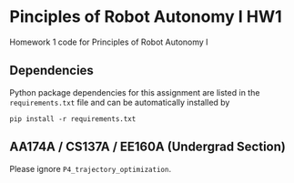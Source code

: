 # Pinciples of Robot Autonomy I HW1
Homework 1 code for Principles of Robot Autonomy I
## Dependencies
Python package dependencies for this assignment are listed in the `requirements.txt` file and can be automatically installed by
```
pip install -r requirements.txt
```

## AA174A / CS137A / EE160A (Undergrad Section)
Please ignore `P4_trajectory_optimization`.
